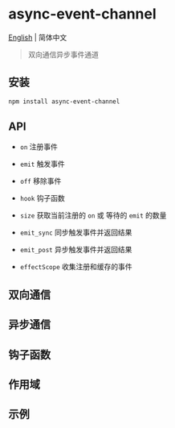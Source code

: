 # async-event-channel

[English](./README.md) | 简体中文

> 双向通信异步事件通道

## 安装

```bash
npm install async-event-channel
```

## API

- `on` 注册事件

- `emit` 触发事件

- `off` 移除事件

- `hook` 钩子函数

- `size` 获取当前注册的 `on` 或 等待的 `emit` 的数量

- `emit_sync` 同步触发事件并返回结果

- `emit_post` 异步触发事件并返回结果

- `effectScope` 收集注册和缓存的事件

## 双向通信

## 异步通信

## 钩子函数

## 作用域

## 示例
